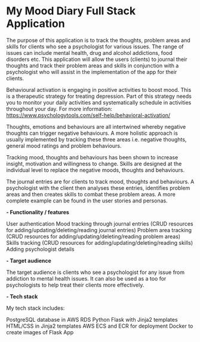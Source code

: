 # My Mood Diary Full Stack Application

The purpose of this application is to track the thoughts, problem areas and skills for clients who see a psychologist for various issues. The range of issues can include mental health, drug and alcohol addictions, food disorders etc. This application will allow the users (clients) to journal their thoughts and track their problem areas and skills in conjunction with a psychologist who will assist in the implementation of the app for their clients.

Behavioural activation is engaging in positive activities to boost mood. This is a therapeutic strategy for treating depression. Part of this strategy needs you to monitor your daily activities and systematically schedule in activities throughout your day. For more information: https://www.psychologytools.com/self-help/behavioral-activation/

Thoughts, emotions and behaviours are all intertwined whereby negative thoughts can trigger negative behaviours. A more holistic approach is usually implemented by tracking these three areas i.e. negative thoughts, general mood ratings and problem behaviours.

Tracking mood, thoughts and behaviours has been shown to increase insight, motivation and willingness to change. Skills are designed at the individual level to replace the negative moods, thoughts and behaviours. 

The journal entries are for clients to track mood, thoughts and behaviours. A psychologist with the client then analyses these entries, identifies problem areas and then creates skills to combat these problem areas. A more complete example can be found in the user stories and personas.

**\- Functionality / features**

User authentication
Mood tracking through journal entries (CRUD resources for adding/updating/deleting/reading journal entries)
Problem area tracking  (CRUD resources for adding/updating/deleting/reading problem areas)
Skills tracking (CRUD resources for adding/updating/deleting/reading skills)
Adding psychologist details

**\- Target audience**

The target audience is clients who see a psychologist for any issue from addiction to mental health issues. It can also be used as a too for psychologists to help treat their clients more effectively.

**\- Tech stack**

My tech stack includes:

PostgreSQL database in AWS RDS
Python Flask with Jinja2 templates
HTML/CSS in Jinja2 templates
AWS ECS and ECR for deployment
Docker to create images of Flask App